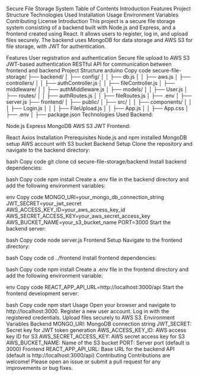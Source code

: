 Secure File Storage System
Table of Contents
Introduction
Features
Project Structure
Technologies Used
Installation
Usage
Environment Variables
Contributing
License
Introduction
This project is a secure file storage system consisting of a backend built with Node.js and Express, and a frontend created using React. It allows users to register, log in, and upload files securely. The backend uses MongoDB for data storage and AWS S3 for file storage, with JWT for authentication.

Features
User registration and authentication
Secure file upload to AWS S3
JWT-based authentication
RESTful API for communication between frontend and backend
Project Structure
arduino
Copy code
secure-file-storage/
├── backend/
│   ├── config/
│   │   ├── db.js
│   │   ├── aws.js
│   ├── controllers/
│   │   ├── authController.js
│   │   ├── fileController.js
│   ├── middleware/
│   │   ├── authMiddleware.js
│   ├── models/
│   │   ├── User.js
│   ├── routes/
│   │   ├── authRoutes.js
│   │   ├── fileRoutes.js
│   ├── .env
│   ├── server.js
├── frontend/
│   ├── public/
│   ├── src/
│   │   ├── components/
│   │   │   ├── Login.js
│   │   │   ├── FileUpload.js
│   │   ├── App.js
│   │   ├── App.css
│   ├── .env
│   ├── package.json
Technologies Used
Backend:

Node.js
Express
MongoDB
AWS S3
JWT
Frontend:

React
Axios
Installation
Prerequisites
Node.js and npm installed
MongoDB setup
AWS account with S3 bucket
Backend Setup
Clone the repository and navigate to the backend directory:

bash
Copy code
git clone <repository-url>
cd secure-file-storage/backend
Install backend dependencies:

bash
Copy code
npm install
Create a .env file in the backend directory and add the following environment variables:

env
Copy code
MONGO_URI=your_mongo_db_connection_string
JWT_SECRET=your_jwt_secret
AWS_ACCESS_KEY_ID=your_aws_access_key_id
AWS_SECRET_ACCESS_KEY=your_aws_secret_access_key
AWS_BUCKET_NAME=your_s3_bucket_name
PORT=3000
Start the backend server:

bash
Copy code
node server.js
Frontend Setup
Navigate to the frontend directory:

bash
Copy code
cd ../frontend
Install frontend dependencies:

bash
Copy code
npm install
Create a .env file in the frontend directory and add the following environment variable:

env
Copy code
REACT_APP_API_URL=http://localhost:3000/api
Start the frontend development server:

bash
Copy code
npm start
Usage
Open your browser and navigate to http://localhost:3000.
Register a new user account.
Log in with the registered credentials.
Upload files securely to AWS S3.
Environment Variables
Backend
MONGO_URI: MongoDB connection string
JWT_SECRET: Secret key for JWT token generation
AWS_ACCESS_KEY_ID: AWS access key ID for S3
AWS_SECRET_ACCESS_KEY: AWS secret access key for S3
AWS_BUCKET_NAME: Name of the S3 bucket
PORT: Server port (default is 3000)
Frontend
REACT_APP_API_URL: Base URL for the backend API (default is http://localhost:3000/api)
Contributing
Contributions are welcome! Please open an issue or submit a pull request for any improvements or bug fixes.

